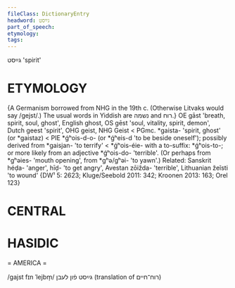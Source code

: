 ```yaml
---
fileClass: DictionaryEntry
headword: גײַסט
part_of_speech: 
etymology: 
tags: 
---
```

גײַסט
'spirit'

ETYMOLOGY
===========
{A Germanism borrowed from NHG in the 19th c. (Otherwise Litvaks would say /gejst/.) The usual words in Yiddish are נשמה and רוח.}
OE gāst 'breath, spirit, soul, ghost', English ghost, OS gēst 'soul, vitality, spirit, demon', Dutch geest 'spirit', OHG geist, NHG Geist < PGmc. *gaista- 'spirit, ghost' (or *gaistaz) < PIE *ǵʰois-d-o- (or *ǵʰeis-d 'to be beside oneself'); possibly derived from *gaisjan- 'to terrify' < *ǵʰois-éie- with a to-suffix: *ǵʰois-to-; or more likely from an adjective *ǵʰois-do- 'terrible'. (Or perhaps from *gʰəies- 'mouth opening', from *gʰə/gʰəi- 'to yawn'.)
Related: Sanskrit héḍa- 'anger', hīḍ- 'to get angry', Avestan zōižda- 'terrible', Lithuanian žeĩsti 'to wound'
{DW¹ 5: 2623; Kluge/Seebold 2011: 342; Kroonen 2013: 163; Orel 123}

CENTRAL
========

HASIDIC
=======
= AMERICA = 

/gajst fɪn ˈlejbm̩/ גײַסט פֿון לעבן (translation of רוח־חיים)